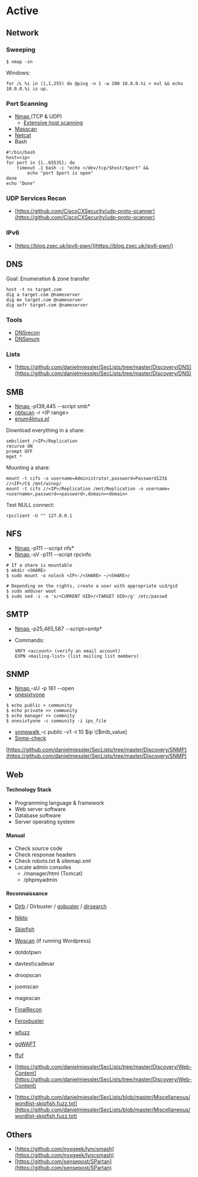 # Active

## Network

### Sweeping

```
$ nmap -sn
```

Windows:

```
for /L %i in (1,1,255) do @ping -n 1 -w 200 10.0.0.%i > nul && echo 10.0.0.%i is up.
```

### Port Scanning

* [Nmap ](toolbox/network/nmap.md)(TCP & UDP)
  * [Extensive host scanning](toolbox/network/nmap.md#extensive-host-scanning)
* [Masscan](toolbox/network/masscan.md)
* [Netcat](toolbox/network/netcat.md)
* Bash

```
#!/bin/bash
host=<ip>
for port in {1..65535}; do
    timeout .1 bash -c "echo >/dev/tcp/$host/$port" &&
        echo "port $port is open"
done
echo "Done"
```

### UDP Services Recon

* [https://github.com/CiscoCXSecurity/udp-proto-scanner](https://github.com/CiscoCXSecurity/udp-proto-scanner)

### IPv6

* [https://blog.zsec.uk/ipv6-pwn/](https://blog.zsec.uk/ipv6-pwn/)

## DNS

Goal: Enumeration & zone transfer

```
host -t ns target.com
dig a target.com @nameserver
dig mx target.com @nameserver
dig axfr target.com @nameserver
```

### Tools

* [DNSrecon](toolbox/network/dnsrecon.md)
* [DNSenum](toolbox/network/dnsenum.md)

### Lists

* [https://github.com/danielmiessler/SecLists/tree/master/Discovery/DNS](https://github.com/danielmiessler/SecLists/tree/master/Discovery/DNS)

## SMB

* [Nmap ](toolbox/network/nmap.md)-p139,445 --script smb\*
* [nbtscan](toolbox/network/nbtscan.md) -r \<IP range>
* [enum4linux.pl](toolbox/network/enum4linux.md)

Download everything in a share:

```
smbclient /<IP>/Replication
recurse ON
prompt OFF
mget *
```

Mounting a share:

```
mount -t cifs -o username=Administrator,password=Password123$ //<IP>/C$ /mnt/winxp/
mount -t cifs //<IP>/Replication /mnt/Replication -o username=<username>,password=<password>,domain=<domain>
```

Test NULL connect:

```
rpcclient -U "" 127.0.0.1
```

## NFS

* [Nmap ](toolbox/network/nmap.md)-p111 --script nfs\*
* [Nmap ](toolbox/network/nmap.md)-sV -p111 --script rpcinfo

```
# If a share is mountable
$ mkdir <SHARE>
$ sudo mount -o nolock <IP>:/<SHARE> ~/<SHARE>/

# Depending on the rights, create a user with appropriate uid/gid
$ sudo adduser woot
$ sudo sed -i -e 's/<CURRENT UID>/<TARGET UID>/g' /etc/passwd
```

## SMTP

* [Nmap ](toolbox/network/nmap.md)-p25,465,587 --script=smtp\*
*   Commands:

    ```
    VRFY <account> (verify an email account)
    EXPN <mailing-list> (list mailing list members)
    ```

## SNMP

* [Nmap ](toolbox/network/nmap.md)-sU -p 161 --open
* [onesixtyone](toolbox/network/onesixtyone.md)

```
$ echo public > community
$ echo private >> community
$ echo manager >> commnity
$ onesixtyone -c community -i ips_file
```

* [snmpwalk ](toolbox/network/snmpwalk.md)-c public -v1 -t 10 $ip \[$mib\_value]
* [Snmp-check](toolbox/network/snmp-check.md)

[https://github.com/danielmiessler/SecLists/tree/master/Discovery/SNMP](https://github.com/danielmiessler/SecLists/tree/master/Discovery/SNMP)

## Web

#### Technology Stack

* Programming language & framework
* Web server software
* Database software
* Server operating system

#### Manual

* Check source code
* Check response headers
* Check robots.txt & sitemap.xml
* Locate admin consoles
  * /manager/html (Tomcat)
  * /phpmyadmin

#### Reconnaissance

* [Dirb](https://tools.kali.org/web-applications/dirb) / Dirbuster / [gobuster](toolbox/web/gobuster.md) / [dirsearch](https://github.com/maurosoria/dirsearch)
* [Nikto](https://tools.kali.org/information-gathering/nikto)
* [Skipfish](https://tools.kali.org/web-applications/skipfish)
* [Wpscan](https://tools.kali.org/web-applications/wpscan) (if running Wordpress)
* dotdotpwn
* davtest\cadevar
* droopscan
* joomscan
* magescan
* [FinalRecon](https://github.com/thewhiteh4t/FinalRecon)
* [Feroxbuster](https://github.com/epi052/feroxbuster)
* [wfuzz](https://github.com/xmendez/wfuzz)
* [goWAPT](https://github.com/dzonerzy/goWAPT)
* [ffuf](https://github.com/ffuf/ffuf)



* [https://github.com/danielmiessler/SecLists/tree/master/Discovery/Web-Content](https://github.com/danielmiessler/SecLists/tree/master/Discovery/Web-Content)
* [https://github.com/danielmiessler/SecLists/blob/master/Miscellaneous/wordlist-skipfish.fuzz.txt](https://github.com/danielmiessler/SecLists/blob/master/Miscellaneous/wordlist-skipfish.fuzz.txt)

## Others

* [https://github.com/nyxgeek/lyncsmash](https://github.com/nyxgeek/lyncsmash)
* [https://github.com/sensepost/SPartan](https://github.com/sensepost/SPartan)

